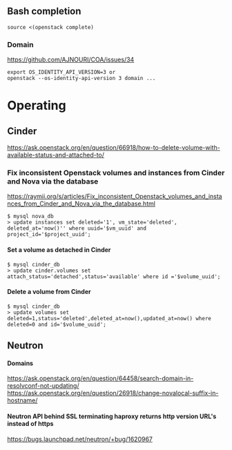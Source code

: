 ##

## Bash completion

```
source <(openstack complete)
```

### Domain

https://github.com/AJNOURI/COA/issues/34

```
export OS_IDENTITY_API_VERSION=3 or
openstack --os-identity-api-version 3 domain ...
```

# Operating

## Cinder

https://ask.openstack.org/en/question/66918/how-to-delete-volume-with-available-status-and-attached-to/

### Fix inconsistent Openstack volumes and instances from Cinder and Nova via the database

https://raymii.org/s/articles/Fix_inconsistent_Openstack_volumes_and_instances_from_Cinder_and_Nova_via_the_database.html

```
$ mysql nova_db
> update instances set deleted='1', vm_state='deleted', deleted_at='now()'' where uuid='$vm_uuid' and project_id='$project_uuid';
```

#### Set a volume as detached in Cinder

```
$ mysql cinder_db
> update cinder.volumes set attach_status='detached',status='available' where id ='$volume_uuid';
```

#### Delete a volume from Cinder

```
$ mysql cinder_db
> update volumes set deleted=1,status='deleted',deleted_at=now(),updated_at=now() where deleted=0 and id='$volume_uuid';
```

## Neutron

#### Domains

https://ask.openstack.org/en/question/64458/search-domain-in-resolvconf-not-updating/
https://ask.openstack.org/en/question/26918/change-novalocal-suffix-in-hostname/

#### Neutron API behind SSL terminating haproxy returns http version URL's instead of https

https://bugs.launchpad.net/neutron/+bug/1620967
